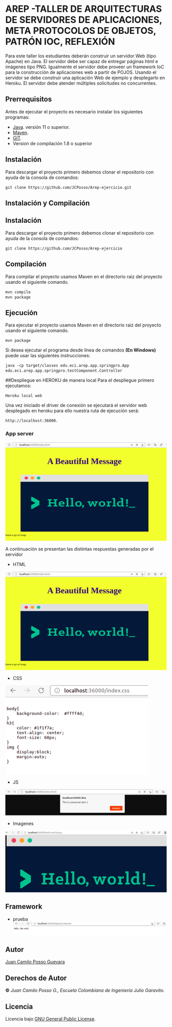 # AREP -TALLER DE ARQUITECTURAS DE SERVIDORES DE APLICACIONES, META PROTOCOLOS DE OBJETOS, PATRÓN IOC, REFLEXIÓN
Para este taller los estudiantes deberán construir un servidor Web (tipo Apache) en Java. El servidor debe ser capaz de entregar páginas html e imágenes tipo PNG. Igualmente el servidor debe proveer un framework IoC para la construcción de aplicaciones web a partir de POJOS. Usando el servidor se debe construir una aplicación Web de ejemplo y desplegarlo en Heroku. El servidor debe atender múltiples solicitudes no concurrentes.

## Prerrequisitos
Antes de ejecutar el proyecto es necesario instalar los siguientes programas:
* [Java](https://www.java.com/es/download/ie_manual.jsp). versión 11 o superior.
* [Maven](https://maven.apache.org/).
* [GIT](https://git-scm.com/).
* Version de compilación 1.8 o superior

## Instalación
Para descargar el proyecto primero debemos clonar el repositorio con ayuda de la consola de comandos:
```
git clone https://github.com/JCPosso/Arep-ejercicio.git
```

## Instalación y Compilación

## Instalación
Para descargar el proyecto primero debemos clonar el repositorio con ayuda de la consola de comandos:
```
git clone https://github.com/JCPosso/Arep-ejercicio
```

## Compilación
Para compilar el proyecto usamos Maven en el directorio raiz del proyecto  usando el siguiente comando.
```
mvn compile
mvn package
```
## Ejecución
Para ejecutar el proyecto usamos Maven en el directorio raiz del proyecto  usando el siguiente comando.
```
mvn package
```
Si desea ejecutar el programa desde línea de comandos **(En Windows)** puede usar las siguientes instrucciones:
```
java -cp target/classes edu.eci.arep.app.springpro.App edu.eci.arep.app.springpro.testComponent.Controller
```

##Despliegue en HEROKU de manera local
Para el despliegue primero ejecutamos:
```
Heroku local web
```
Una vez iniciado el driver de conexión se ejecutará el servidor web desplegado en heroku para ello nuestra ruta de ejecución será:
```
http://localhost:36000.
```

### App server

![principal](img/html.png)

A continuación se presentan las distintas respuestas generadas por el servidor

- HTML

![html](img/html.png)

- CSS

![css](img/css.png)

- JS

![javascript](img/javascript.png)

- Imagenes

![Imagen](img/imagen.png)

## Framework
- prueba
![Prueba](img/prueba.png)

## Autor
[Juan Camilo Posso Guevara](https://github.com/JCPosso)
## Derechos de Autor
**©** _Juan Camilo Posso G., Escuela Colombiana de Ingeniería Julio Garavito._
## Licencia
Licencia bajo  [GNU General Public License](https://github.com/JCPosso/none/blob/master/LICENSE).